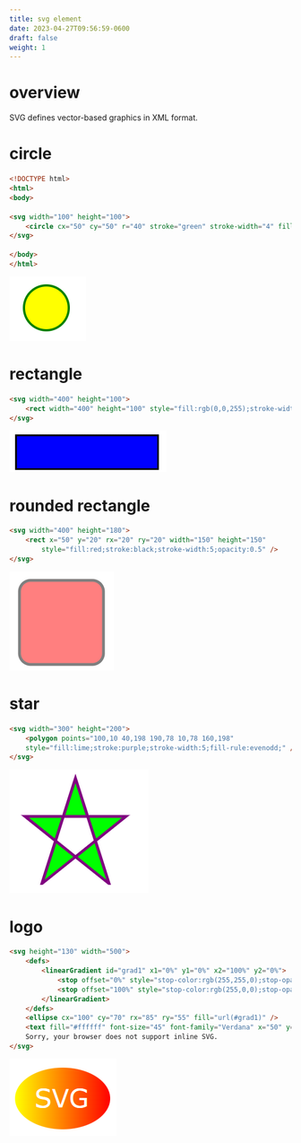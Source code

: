 ```yaml
---
title: svg element
date: 2023-04-27T09:56:59-0600
draft: false
weight: 1
---
```


# overview
SVG defines vector-based graphics in XML format.

# circle
```html
<!DOCTYPE html>
<html>
<body>

<svg width="100" height="100">
    <circle cx="50" cy="50" r="40" stroke="green" stroke-width="4" fill="yellow" />
</svg>

</body>
</html>
```
![A screenshot of a canvas with a green circle with yellow fill](./xHTML_Graphics---svg--Element-image1.png)

# rectangle
```html
<svg width="400" height="100">
    <rect width="400" height="100" style="fill:rgb(0,0,255);stroke-width:10;stroke:rgb(0,0,0)" />
</svg>
```
![A screenshot of a canvas with a blue rectangle](./xHTML_Graphics---svg--Element-image2.png)

# rounded rectangle
```html
<svg width="400" height="180">
    <rect x="50" y="20" rx="20" ry="20" width="150" height="150"
        style="fill:red;stroke:black;stroke-width:5;opacity:0.5" />
</svg>
```
![A screenshot of a canvas with a red square with 50% opacity](./xHTML_Graphics---svg--Element-image3.png)

# star
```html
<svg width="300" height="200">
    <polygon points="100,10 40,198 190,78 10,78 160,198"
    style="fill:lime;stroke:purple;stroke-width:5;fill-rule:evenodd;" />
</svg>
```
![A screenshot of a canvas with a purple star whose points are filled green](./xHTML_Graphics---svg--Element-image4.png)

# logo
```html
<svg height="130" width="500">
    <defs>
        <linearGradient id="grad1" x1="0%" y1="0%" x2="100%" y2="0%">
            <stop offset="0%" style="stop-color:rgb(255,255,0);stop-opacity:1" />
            <stop offset="100%" style="stop-color:rgb(255,0,0);stop-opacity:1" />
        </linearGradient>
    </defs>
    <ellipse cx="100" cy="70" rx="85" ry="55" fill="url(#grad1)" />
    <text fill="#ffffff" font-size="45" font-family="Verdana" x="50" y="86">SVG</text>
    Sorry, your browser does not support inline SVG.
</svg>
```
![A screenshot of a canvas with a logo that reads 'SVG' with yellow (left) to red (right) gradient](./xHTML_Graphics---svg--Element-image5.png)
